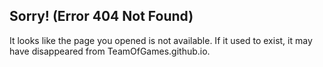 ## Sorry! (Error 404 Not Found)

It looks like the page you opened is not available. If it used to exist, it may have disappeared from TeamOfGames.github.io.
